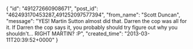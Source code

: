  {
   "id": "491272660908671",
   "post_id": "462493170453287_491252097577394",
   "from_name": "Scott Duncan",
   "message": "YES! Martin Sutton almost did that. Darren the cop was all for it. If Darren the cop says it, you probably should try figure out why you shouldn't... RIGHT MARTIN? :P",
   "created_time": "2013-03-11T20:39:52+0000"
 }
